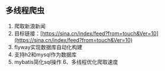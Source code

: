 ## 多线程爬虫

1. 爬取新浪新闻
2. 目标链接：[https://sina.cn/index/feed?from=touch&Ver=10](https://sina.cn/index/feed?from=touch&Ver=10)
3. flyway实现数据库自动化构建
4. 支持h2和mysql作为数据库
5. mybatis简化sql操作
6、多线程优化爬取速度 

